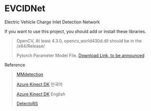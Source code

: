 # EVCIDNet
Electric Vehicle Charge Inlet Detection Network

If you want to use this project, you should add or install these libraries.
> OpenCV, At least 4.3.0, opencv_world430d.dll should be in the /x64/Release/
> 
> Pytorch Parameter Model File. [Download Link, to be announced](tobeannoucned.com)

Reference
> [MMdetection](https://github.com/open-mmlab/mmdetection)
>
> [Azure Kinect DK](https://docs.microsoft.com/ko-kr/azure/kinect-dk/) 한국어
>
>[Azure Kinect DK](https://docs.microsoft.com/en-us/azure/kinect-dk/) English
>
> [DetectoRS](https://github.com/joe-siyuan-qiao/DetectoRS)
